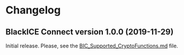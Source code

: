 # Changelog

## BlackICE Connect version 1.0.0 (2019-11-29)
Initial release. Please, see the [BIC_Supported_CryptoFunctions.md](BIC_Supported_CryptoFunctions.md) file.